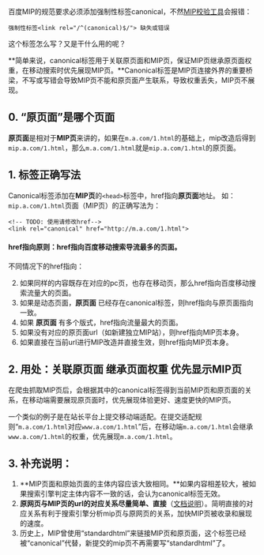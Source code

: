 百度MIP的规范要求必须添加强制性标签canonical，不然[MIP校验工具](https://www.mipengine.org/validator/validate)会报错：
```
强制性标签<link rel="/^(canonical)$/"> 缺失或错误
```
这个标签怎么写？又是干什么用的呢？

**简单来说，canonical标签用于关联原页面和MIP页，保证MIP页继承原页面权重，在移动搜索时优先展现MIP页。**Canonical标签是MIP页连接外界的重要桥梁，不写或写错会导致MIP页不能和原页面产生联系，导致权重丢失，MIP页不展现。

## 0. “原页面”是哪个页面
**原页面**是相对于**MIP页**来讲的，如果在`m.a.com/1.html`的基础上，mip改造后得到`mip.a.com/1.html`，那么`m.a.com/1.html`就是`mip.a.com/1.html`的原页面。

## 1. 标签正确写法
Canonical标签添加在**MIP页**的`<head>`标签中，href指向**原页面**地址。
如：`mip.a.com/1.html`页面（MIP页）的正确写法为：
```
<!-- TODO: 使用请修改href-->
<link rel="canonical" href="http://m.a.com/1.html">
```

#### href指向原则：href指向百度移动搜索导流最多的页面。

不同情况下的href指向：

2. 如果同样的内容既存在对应的pc页，也存在移动页，那么href指向百度移动搜索流量大的页面。
3. 如果是动态页面，**原页面** 已经存在canonical标签，则href指向与原页面指向一致。
4. 如果 **原页面** 有多个版式，href指向流量最大的页面。
1. 如果没有对应的原页面url（如新建独立MIP站），则href指向MIP页本身。
2. 如果直接在当前url进行MIP改造并直接生效，则href指向MIP页本身。

## 2. 用处：关联原页面 继承页面权重 优先显示MIP页
在爬虫抓取MIP页后，会根据其中的canonical标签得到当前MIP页和原页面的关系，在移动端需要展现原页面时，优先展现体验更好、速度更快的MIP页。

一个类似的例子是在站长平台上提交移动端适配。在提交适配规则“`m.a.com/1.html`对应`www.a.com/1.html`”后，在移动端`m.a.com/1.html`会继承`www.a.com/1.html`的权重，优先展现`m.a.com/1.html`。


## 3. 补充说明：
1. **MIP页面和原始页面的主体内容应该大致相同。**如果内容相差较大，被如果搜索引擎判定主体内容不一致的话，会认为canonical标签无效。
2. **原网页与MIP页的url的对应关系尽量简单、直接**（[文档说明](https://www.mipengine.org/doc/2-tech/5-show-your-page.html)）。简明直接的对应关系有利于搜索引擎分析mip页与原网页的关系，加快MIP页被收录和展现的速度。
3. 历史上，MIP曾使用“standardhtml”来链接MIP页和原页面，这个标签已经被“canonical”代替，新提交的mip页不再需要写“standardhtml”了。